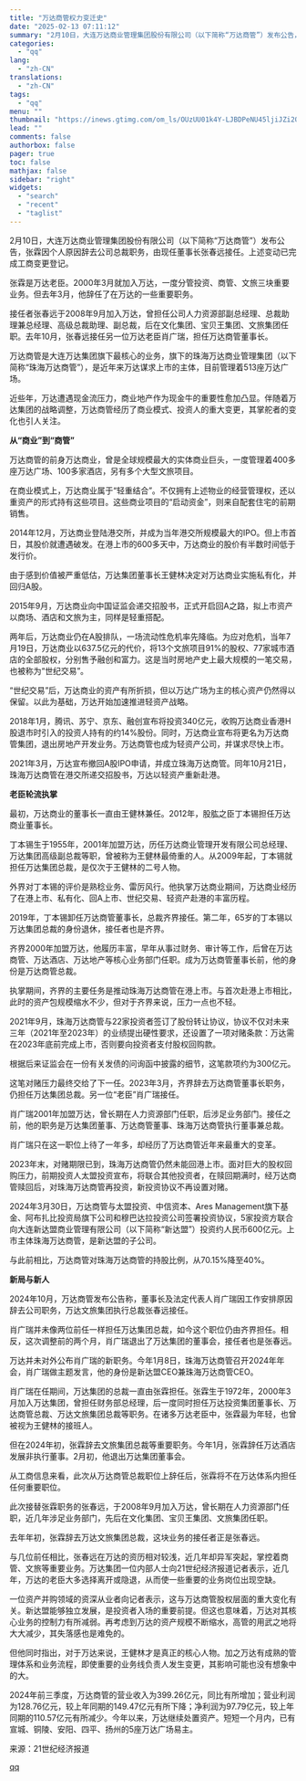 ```yaml
---
title: "万达商管权力变迁史"
date: "2025-02-13 07:11:12"
summary: "2月10日，大连万达商业管理集团股份有限公司（以下简称“万达商管”）发布公告，张霖因个人原因辞去公司..."
categories:
  - "qq"
lang:
  - "zh-CN"
translations:
  - "zh-CN"
tags:
  - "qq"
menu: ""
thumbnail: "https://inews.gtimg.com/om_ls/OUzUU01k4Y-LJBDPeNU45ljiJZi2OHFbSA0BWfh5hqLLcAA_640360/0"
lead: ""
comments: false
authorbox: false
pager: true
toc: false
mathjax: false
sidebar: "right"
widgets:
  - "search"
  - "recent"
  - "taglist"
---
```


2月10日，大连万达商业管理集团股份有限公司（以下简称“万达商管”）发布公告，张霖因个人原因辞去公司总裁职务，由现任董事长张春远接任。上述变动已完成工商变更登记。

张霖是万达老臣。2000年3月就加入万达，一度分管投资、商管、文旅三块重要业务。但去年3月，他辞任了在万达的一些重要职务。

接任者张春远于2008年9月加入万达，曾担任公司人力资源部副总经理、总裁助理兼总经理、高级总裁助理、副总裁，后在文化集团、宝贝王集团、文旅集团任职。去年10月，张春远接任另一位万达老臣肖广瑞，担任万达商管董事长。

万达商管是大连万达集团旗下最核心的业务，旗下的珠海万达商业管理集团（以下简称“珠海万达商管”），是近年来万达谋求上市的主体，目前管理着513座万达广场。

近些年，万达遭遇现金流压力，商业地产作为现金牛的重要性愈加凸显。伴随着万达集团的战略调整，万达商管经历了商业模式、投资人的重大变更，其掌舵者的变化也引人关注。

**从“商业”到“商管”**

万达商管的前身万达商业，曾是全球规模最大的实体商业巨头，一度管理着400多座万达广场、100多家酒店，另有多个大型文旅项目。

在商业模式上，万达商业属于“轻重结合”。不仅拥有上述物业的经营管理权，还以重资产的形式持有这些项目。这些商业项目的“启动资金”，则来自配套住宅的前期销售。

2014年12月，万达商业登陆港交所，并成为当年港交所规模最大的IPO。但上市首日，其股价就遭遇破发。在港上市的600多天中，万达商业的股价有半数时间低于发行价。

由于感到价值被严重低估，万达集团董事长王健林决定对万达商业实施私有化，并回归A股。

2015年9月，万达商业向中国证监会递交招股书，正式开启回A之路，拟上市资产以商场、酒店和文旅为主，同样是轻重搭配。

两年后，万达商业仍在A股排队，一场流动性危机率先降临。为应对危机，当年7月19日，万达商业以637.5亿元的代价，将13个文旅项目91%的股权、77家城市酒店的全部股权，分别售予融创和富力。这是当时房地产史上最大规模的一笔交易，也被称为“世纪交易”。

“世纪交易”后，万达商业的资产有所折损，但以万达广场为主的核心资产仍然得以保留。以此为基础，万达开始加速推进轻资产战略。

2018年1月，腾讯、苏宁、京东、融创宣布将投资340亿元，收购万达商业香港H股退市时引入的投资人持有的约14%股份。同时，万达商业宣布将更名为万达商管集团，退出房地产开发业务。万达商管也成为轻资产公司，并谋求尽快上市。

2021年3月，万达宣布撤回A股IPO申请，并成立珠海万达商管。同年10月21日，珠海万达商管在港交所递交招股书，万达以轻资产重新赴港。

**老臣轮流执掌**

最初，万达商业的董事长一直由王健林兼任。2012年，股肱之臣丁本锡担任万达商业董事长。

丁本锡生于1955年，2001年加盟万达，历任万达商业管理开发有限公司总经理、万达集团高级副总裁等职，曾被称为王健林最倚重的人。从2009年起，丁本锡就担任万达集团总裁，是仅次于王健林的二号人物。

外界对丁本锡的评价是熟稔业务、雷厉风行。他执掌万达商业期间，万达商业经历了在港上市、私有化、回A上市、世纪交易、轻资产赴港的丰富历程。

2019年，丁本锡卸任万达商管董事长，总裁齐界接任。第二年，65岁的丁本锡以万达集团总裁的身份退休，接任者也是齐界。

齐界2000年加盟万达，他履历丰富，早年从事过财务、审计等工作，后曾在万达商管、万达酒店、万达地产等核心业务部门任职。成为万达商管董事长前，他的身份是万达商管总裁。

执掌期间，齐界的主要任务是推动珠海万达商管在港上市。与首次赴港上市相比，此时的资产包规模缩水不少，但对于齐界来说，压力一点也不轻。

2021年9月，珠海万达商管与22家投资者签订了股份转让协议，协议不仅对未来三年（2021年至2023年）的业绩提出硬性要求，还设置了一项对赌条款：万达需在2023年底前完成上市，否则要向投资者支付股权回购款。

根据后来证监会在一份有关发债的问询函中披露的细节，这笔款项约为300亿元。

这笔对赌压力最终交给了下一任。2023年3月，齐界辞去万达商管董事长职务，仍担任万达集团总裁。另一位“老臣”肖广瑞接任。

肖广瑞2001年加盟万达，曾长期在人力资源部门任职，后涉足业务部门。接任之前，他的职务是万达集团董事、万达商管董事、珠海万达商管执行董事兼总裁。

肖广瑞只在这一职位上待了一年多，却经历了万达商管近年来最重大的变革。

2023年末，对赌期限已到，珠海万达商管仍然未能回港上市。面对巨大的股权回购压力，前期投资人太盟投资宣布，将联合其他投资者，在赎回期满时，经万达商管赎回后，对珠海万达商管再投资，新投资协议不再设置对赌。

2024年3月30日，万达商管与太盟投资、中信资本、Ares Management旗下基金、阿布扎比投资局旗下公司和穆巴达拉投资公司签署投资协议，5家投资方联合向大连新达盟商业管理有限公司（以下简称“新达盟”）投资约人民币600亿元。上市主体珠海万达商管，是新达盟的子公司。

与此前相比，万达商管对珠海万达商管的持股比例，从70.15%降至40%。

**新局与新人**

2024年10月，万达商管发布公告称，董事长及法定代表人肖广瑞因工作安排原因辞去公司职务，万达文旅集团执行总裁张春远接任。

肖广瑞并未像两位前任一样担任万达集团总裁，如今这个职位仍由齐界担任。相反，这次调整前的两个月，肖广瑞退出了万达集团的董事会，接任者也是张春远。

万达并未对外公布肖广瑞的新职务。今年1月8日，珠海万达商管召开2024年年会，肖广瑞做主题发言，他的身份是新达盟CEO兼珠海万达商管CEO。

肖广瑞在任期间，万达集团的总裁一直由张霖担任。张霖生于1972年，2000年3月加入万达集团，曾担任财务部总经理，后一度同时担任万达投资集团董事长、万达商管总裁、万达文旅集团总裁等职务。在诸多万达老臣中，张霖最为年轻，也曾被视为王健林的接班人。

但在2024年初，张霖辞去文旅集团总裁等重要职务。今年1月，张霖辞任万达酒店发展非执行董事。2月初，他退出万达集团董事会。

从工商信息来看，此次从万达商管总裁职位上辞任后，张霖将不在万达体系内担任任何重要职位。

此次接替张霖职务的张春远，于2008年9月加入万达，曾长期在人力资源部门任职，近几年涉足业务部门，先后在文化集团、宝贝王集团、文旅集团任职。

去年年初，张霖辞去万达文旅集团总裁，这块业务的接任者正是张春远。

与几位前任相比，张春远在万达的资历相对较浅，近几年却异军突起，掌控着商管、文旅等重要业务。万达集团一位内部人士向21世纪经济报道记者表示，近几年，万达的老臣大多选择离开或隐退，从而使一些重要的业务岗位出现空缺。

一位资产并购领域的资深从业者向记者表示，这与万达商管股权层面的重大变化有关。新达盟能够独立发展，是投资者入场的重要前提。但这也意味着，万达对其核心业务的控制力有所减弱。再考虑到万达的资产规模不断缩水，高管的用武之地将大大减少，其失落感也是难免的。

但他同时指出，对于万达来说，王健林才是真正的核心人物。加之万达有成熟的管理体系和业务流程，即使重要的业务线负责人发生变更，其影响可能也没有想象中的大。

2024年前三季度，万达商管的营业收入为399.26亿元，同比有所增加；营业利润为128.76亿元，较上年同期的149.47亿元有所下降；净利润为97.79亿元，较上年同期的110.57亿元有所减少。今年以来，万达继续处置资产。短短一个月内，已有宣城、铜陵、安阳、四平、扬州的5座万达广场易主。

来源：21世纪经济报道

[qq](https://new.qq.com/rain/a/20250213A011BC00)
